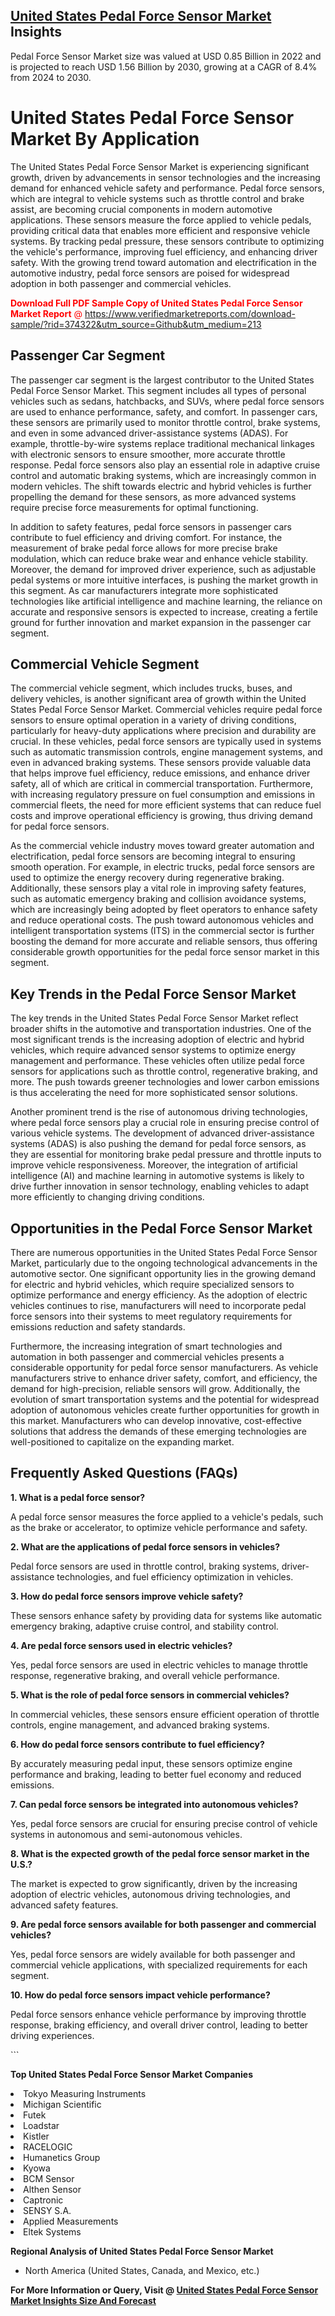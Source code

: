 <h2><a href="https://www.verifiedmarketreports.com/download-sample/?rid=374322&amp;utm_source=Github&amp;utm_medium=213" target="_blank">United States Pedal Force Sensor Market</a> Insights</h2><p>Pedal Force Sensor Market size was valued at USD 0.85 Billion in 2022 and is projected to reach USD 1.56 Billion by 2030, growing at a CAGR of 8.4% from 2024 to 2030.</p><p><h1>United States Pedal Force Sensor Market By Application</h1><p>The United States Pedal Force Sensor Market is experiencing significant growth, driven by advancements in sensor technologies and the increasing demand for enhanced vehicle safety and performance. Pedal force sensors, which are integral to vehicle systems such as throttle control and brake assist, are becoming crucial components in modern automotive applications. These sensors measure the force applied to vehicle pedals, providing critical data that enables more efficient and responsive vehicle systems. By tracking pedal pressure, these sensors contribute to optimizing the vehicle's performance, improving fuel efficiency, and enhancing driver safety. With the growing trend toward automation and electrification in the automotive industry, pedal force sensors are poised for widespread adoption in both passenger and commercial vehicles. <p><span class=""><span style="color: #ff0000;"><strong>Download Full PDF Sample Copy of United States Pedal Force Sensor Market Report</strong> @ </span><a href="https://www.verifiedmarketreports.com/download-sample/?rid=374322&amp;utm_source=Github&amp;utm_medium=213" target="_blank">https://www.verifiedmarketreports.com/download-sample/?rid=374322&amp;utm_source=Github&amp;utm_medium=213</a></span></p></p><h2>Passenger Car Segment</h2><p>The passenger car segment is the largest contributor to the United States Pedal Force Sensor Market. This segment includes all types of personal vehicles such as sedans, hatchbacks, and SUVs, where pedal force sensors are used to enhance performance, safety, and comfort. In passenger cars, these sensors are primarily used to monitor throttle control, brake systems, and even in some advanced driver-assistance systems (ADAS). For example, throttle-by-wire systems replace traditional mechanical linkages with electronic sensors to ensure smoother, more accurate throttle response. Pedal force sensors also play an essential role in adaptive cruise control and automatic braking systems, which are increasingly common in modern vehicles. The shift towards electric and hybrid vehicles is further propelling the demand for these sensors, as more advanced systems require precise force measurements for optimal functioning.</p><p>In addition to safety features, pedal force sensors in passenger cars contribute to fuel efficiency and driving comfort. For instance, the measurement of brake pedal force allows for more precise brake modulation, which can reduce brake wear and enhance vehicle stability. Moreover, the demand for improved driver experience, such as adjustable pedal systems or more intuitive interfaces, is pushing the market growth in this segment. As car manufacturers integrate more sophisticated technologies like artificial intelligence and machine learning, the reliance on accurate and responsive sensors is expected to increase, creating a fertile ground for further innovation and market expansion in the passenger car segment.</p><h2>Commercial Vehicle Segment</h2><p>The commercial vehicle segment, which includes trucks, buses, and delivery vehicles, is another significant area of growth within the United States Pedal Force Sensor Market. Commercial vehicles require pedal force sensors to ensure optimal operation in a variety of driving conditions, particularly for heavy-duty applications where precision and durability are crucial. In these vehicles, pedal force sensors are typically used in systems such as automatic transmission controls, engine management systems, and even in advanced braking systems. These sensors provide valuable data that helps improve fuel efficiency, reduce emissions, and enhance driver safety, all of which are critical in commercial transportation. Furthermore, with increasing regulatory pressure on fuel consumption and emissions in commercial fleets, the need for more efficient systems that can reduce fuel costs and improve operational efficiency is growing, thus driving demand for pedal force sensors.</p><p>As the commercial vehicle industry moves toward greater automation and electrification, pedal force sensors are becoming integral to ensuring smooth operation. For example, in electric trucks, pedal force sensors are used to optimize the energy recovery during regenerative braking. Additionally, these sensors play a vital role in improving safety features, such as automatic emergency braking and collision avoidance systems, which are increasingly being adopted by fleet operators to enhance safety and reduce operational costs. The push toward autonomous vehicles and intelligent transportation systems (ITS) in the commercial sector is further boosting the demand for more accurate and reliable sensors, thus offering considerable growth opportunities for the pedal force sensor market in this segment.</p><h2>Key Trends in the Pedal Force Sensor Market</h2><p>The key trends in the United States Pedal Force Sensor Market reflect broader shifts in the automotive and transportation industries. One of the most significant trends is the increasing adoption of electric and hybrid vehicles, which require advanced sensor systems to optimize energy management and performance. These vehicles often utilize pedal force sensors for applications such as throttle control, regenerative braking, and more. The push towards greener technologies and lower carbon emissions is thus accelerating the need for more sophisticated sensor solutions.</p><p>Another prominent trend is the rise of autonomous driving technologies, where pedal force sensors play a crucial role in ensuring precise control of various vehicle systems. The development of advanced driver-assistance systems (ADAS) is also pushing the demand for pedal force sensors, as they are essential for monitoring brake pedal pressure and throttle inputs to improve vehicle responsiveness. Moreover, the integration of artificial intelligence (AI) and machine learning in automotive systems is likely to drive further innovation in sensor technology, enabling vehicles to adapt more efficiently to changing driving conditions.</p><h2>Opportunities in the Pedal Force Sensor Market</h2><p>There are numerous opportunities in the United States Pedal Force Sensor Market, particularly due to the ongoing technological advancements in the automotive sector. One significant opportunity lies in the growing demand for electric and hybrid vehicles, which require specialized sensors to optimize performance and energy efficiency. As the adoption of electric vehicles continues to rise, manufacturers will need to incorporate pedal force sensors into their systems to meet regulatory requirements for emissions reduction and safety standards.</p><p>Furthermore, the increasing integration of smart technologies and automation in both passenger and commercial vehicles presents a considerable opportunity for pedal force sensor manufacturers. As vehicle manufacturers strive to enhance driver safety, comfort, and efficiency, the demand for high-precision, reliable sensors will grow. Additionally, the evolution of smart transportation systems and the potential for widespread adoption of autonomous vehicles create further opportunities for growth in this market. Manufacturers who can develop innovative, cost-effective solutions that address the demands of these emerging technologies are well-positioned to capitalize on the expanding market.</p><h2>Frequently Asked Questions (FAQs)</h2><p><strong>1. What is a pedal force sensor?</strong></p><p>A pedal force sensor measures the force applied to a vehicle's pedals, such as the brake or accelerator, to optimize vehicle performance and safety.</p><p><strong>2. What are the applications of pedal force sensors in vehicles?</strong></p><p>Pedal force sensors are used in throttle control, braking systems, driver-assistance technologies, and fuel efficiency optimization in vehicles.</p><p><strong>3. How do pedal force sensors improve vehicle safety?</strong></p><p>These sensors enhance safety by providing data for systems like automatic emergency braking, adaptive cruise control, and stability control.</p><p><strong>4. Are pedal force sensors used in electric vehicles?</strong></p><p>Yes, pedal force sensors are used in electric vehicles to manage throttle response, regenerative braking, and overall vehicle performance.</p><p><strong>5. What is the role of pedal force sensors in commercial vehicles?</strong></p><p>In commercial vehicles, these sensors ensure efficient operation of throttle controls, engine management, and advanced braking systems.</p><p><strong>6. How do pedal force sensors contribute to fuel efficiency?</strong></p><p>By accurately measuring pedal input, these sensors optimize engine performance and braking, leading to better fuel economy and reduced emissions.</p><p><strong>7. Can pedal force sensors be integrated into autonomous vehicles?</strong></p><p>Yes, pedal force sensors are crucial for ensuring precise control of vehicle systems in autonomous and semi-autonomous vehicles.</p><p><strong>8. What is the expected growth of the pedal force sensor market in the U.S.?</strong></p><p>The market is expected to grow significantly, driven by the increasing adoption of electric vehicles, autonomous driving technologies, and advanced safety features.</p><p><strong>9. Are pedal force sensors available for both passenger and commercial vehicles?</strong></p><p>Yes, pedal force sensors are widely available for both passenger and commercial vehicle applications, with specialized requirements for each segment.</p><p><strong>10. How do pedal force sensors impact vehicle performance?</strong></p><p>Pedal force sensors enhance vehicle performance by improving throttle response, braking efficiency, and overall driver control, leading to better driving experiences.</p>```</p><p><strong>Top United States Pedal Force Sensor Market Companies</strong></p><div data-test-id=""><p><li>Tokyo Measuring Instruments</li><li> Michigan Scientific</li><li> Futek</li><li> Loadstar</li><li> Kistler</li><li> RACELOGIC</li><li> Humanetics Group</li><li> Kyowa</li><li> BCM Sensor</li><li> Althen Sensor</li><li> Captronic</li><li> SENSY S.A.</li><li> Applied Measurements</li><li> Eltek Systems</li></p><div><strong>Regional Analysis of&nbsp;United States Pedal Force Sensor Market</strong></div><ul><li dir="ltr"><p dir="ltr">North America&nbsp;(United States, Canada, and Mexico, etc.)</p></li></ul><p><strong>For More Information or Query, Visit @&nbsp;</strong><strong><a href="https://www.verifiedmarketreports.com/product/pedal-force-sensor-market/?utm_source=Github&amp;utm_medium=213" target="_blank">United States Pedal Force Sensor Market Insights Size And Forecast</a></strong></p></div>
